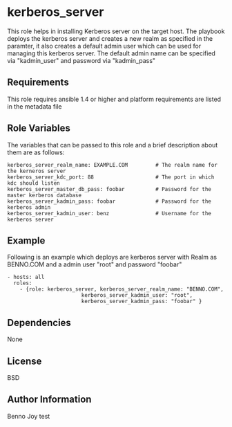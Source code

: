 kerberos_server
========

This role helps in installing Kerberos server on the target host. 
The playbook deploys the kerberos server and creates a new realm as specified in the paramter, it also creates a default admin user which can be used for managing this kerberos server. The default admin name can be specified via "kadmin_user" and password via "kadmin_pass"

Requirements
------------

This role requires ansible 1.4 or higher and platform requirements are listed in the metadata file

Role Variables
--------------

The variables that can be passed to this role and a brief description about them are as follows:

    kerberos_server_realm_name: EXAMPLE.COM         # The realm name for the kerneros server
    kerberos_server_kdc_port: 88                    # The port in which kdc should listen
    kerberos_server_master_db_pass: foobar          # Password for the master kerberos database
    kerberos_server_kadmin_pass: foobar             # Password for the kerberos admin
    kerberos_server_kadmin_user: benz               # Username for the kerberos server

Example
-------

Following is an example which deploys are kerberos server with Realm as BENNO.COM and a admin user "root" and password "foobar"

    - hosts: all
      roles:
        - {role: kerberos_server, kerberos_server_realm_name: "BENNO.COM", 
                            kerberos_server_kadmin_user: "root", 
                            kerberos_server_kadmin_pass: "foobar" }


Dependencies
------------

None

License
-------

BSD

Author Information
------------------

Benno Joy
test

